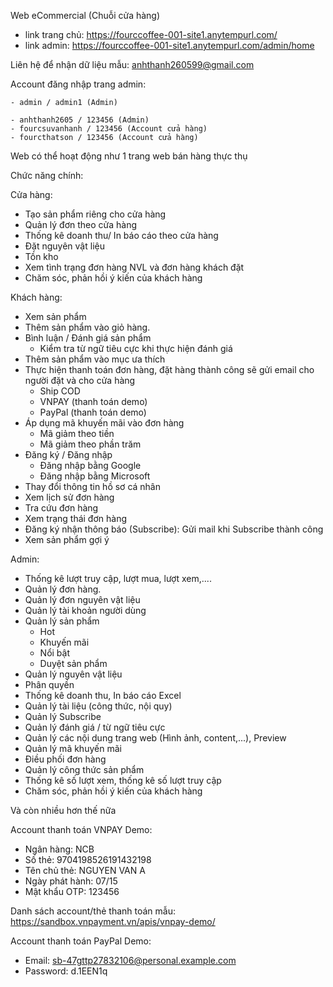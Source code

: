 Web eCommercial (Chuỗi cửa hàng)

  - link trang chủ: https://fourccoffee-001-site1.anytempurl.com/
  - link admin: https://fourccoffee-001-site1.anytempurl.com/admin/home

Liên hệ để nhận dữ liệu mẫu: anhthanh260599@gmail.com

Account đăng nhập trang admin:

    - admin / admin1 (Admin)
    
    - anhthanh2605 / 123456 (Admin)
    - fourcsuvanhanh / 123456 (Account cửa hàng)
    - fourcthatson / 123456 (Account cửa hàng)

Web có thể hoạt động như 1 trang web bán hàng thực thụ

Chức năng chính: 

Cửa hàng:
  - Tạo sản phẩm riêng cho cửa hàng
  - Quản lý đơn theo cửa hàng
  - Thống kê doanh thu/ In báo cáo theo cửa hàng
  - Đặt nguyên vật liệu
  - Tồn kho
  - Xem tình trạng đơn hàng NVL và đơn hàng khách đặt
  - Chăm sóc, phản hồi ý kiến của khách hàng

Khách hàng:

  - Xem sản phẩm
  - Thêm sản phẩm vào giỏ hàng.
  - Bình luận / Đánh giá sản phẩm
      + Kiểm tra từ ngữ tiêu cực khi thực hiện đánh giá
  - Thêm sản phẩm vào mục ưa thích
  - Thực hiện thanh toán đơn hàng, đặt hàng thành công sẽ gửi email cho người đặt và cho cửa hàng
      + Ship COD
      + VNPAY (thanh toán demo)
      + PayPal (thanh toán demo)
  - Áp dụng mã khuyến mãi vào đơn hàng
      + Mã giảm theo tiền
      + Mã giảm theo phần trăm
  - Đăng ký / Đăng nhập
      + Đăng nhập bằng Google
      + Đăng nhập bằng Microsoft
  - Thay đổi thông tin hồ sơ cá nhân
  - Xem lịch sử đơn hàng
  - Tra cứu đơn hàng
  - Xem trạng thái đơn hàng
  - Đăng ký nhận thông báo (Subscribe): Gửi mail khi Subscribe thành công
  - Xem sản phẩm gợi ý
    
Admin:

  - Thống kê lượt truy cập, lượt mua, lượt xem,....
  - Quản lý đơn hàng.
  - Quản lý đơn nguyên vật liệu
  - Quản lý tài khoản người dùng
  - Quản lý sản phẩm
      + Hot
      + Khuyến mãi
      + Nổi bật
      + Duyệt sản phẩm
  - Quản lý nguyên vật liệu
  - Phân quyền
  - Thống kê doanh thu, In báo cáo Excel
  - Quản lý tài liệu (công thức, nội quy)
  - Quản lý Subscribe
  - Quản lý đánh giá / từ ngữ tiêu cực
  - Quản lý các nội dung trang web (Hình ảnh, content,...), Preview
  - Quản lý mã khuyến mãi
  - Điều phối đơn hàng
  - Quản lý công thức sản phẩm
  - Thống kê số lượt xem, thống kê số lượt truy cập
  - Chăm sóc, phản hồi ý kiến của khách hàng


Và còn nhiều hơn thế nữa

Account thanh toán VNPAY Demo:
   - Ngân hàng:	NCB
   - Số thẻ:	9704198526191432198
   - Tên chủ thẻ:	NGUYEN VAN A
   - Ngày phát hành:	07/15
   - Mật khẩu OTP:	123456

Danh sách account/thẻ thanh toán mẫu:
https://sandbox.vnpayment.vn/apis/vnpay-demo/

Account thanh toán PayPal Demo:
  - Email: sb-47gttp27832106@personal.example.com
  - Password: d.1EEN1q
